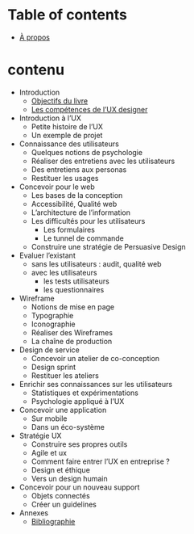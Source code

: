 # Table of contents

* [À propos][1]

# contenu
* Introduction
	* [Objectifs du livre][2]
	* [Les compétences de l’UX designer][3]
* Introduction à l’UX
	* Petite histoire de l’UX
	* Un exemple de projet
* Connaissance des utilisateurs
	* Quelques notions de psychologie
	* Réaliser des entretiens avec les utilisateurs
	* Des entretiens aux personas
	* Restituer les usages
* Concevoir pour le web
	* Les bases de la conception
	* Accessibilité, Qualité web
	* L’architecture de l’information
	* Les difficultés pour les utilisateurs
		* Les formulaires
		* Le tunnel de commande
	* Construire une stratégie de Persuasive Design
* Evaluer l’existant
	* sans les utilisateurs : audit, qualité web
	* avec les utilisateurs
		* les tests utilisateurs
		* les questionnaires
* Wireframe
	* Notions de mise en page 
	* Typographie
	* Iconographie
	* Réaliser des Wireframes
	* La chaîne de production
* Design de service
	* Concevoir un atelier de co-conception
	* Design sprint
	* Restituer les ateliers
* Enrichir ses connaissances sur les utilisateurs
	* Statistiques et expérimentations
	* Psychologie appliqué à l’UX
* Concevoir une application
	* Sur mobile
	* Dans un éco-système
* Stratégie UX
	* Construire ses propres outils
	* Agile et ux
	* Comment faire entrer l’UX en entreprise ?
	* Design et éthique
	* Vers un design humain
*  Concevoir pour un nouveau support
	* Objets connectés
	* Créer un guidelines
* Annexes
	* [Bibliographie][4]

[1]:	README.md
[2]:	Introduction/Objectifs%20du%20livre.md
[3]:	Introduction/Le%20mode%CC%80le%20en%20t.md
[4]:	Bibliographie.md
